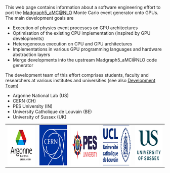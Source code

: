 This web page contains information about a software engineering effort to port the <a href="https://launchpad.net/mg5amcnlo" target="_blank">Madgraph5_aMC@NLO</a> Monte Carlo event generator onto GPUs. The main development goals are

- Execution of physics event processes on GPU architectures
- Optimisation of the existing CPU implementation (inspired by GPU developments) 
- Heterogeneous execution on CPU and GPU architectures
- Implementations in various GPU programming languages and hardware abstraction layers
- Merge developments into the upstream Madgraph5_aMC@NLO code generator 

The development team of this effort comprises students, faculty and researchers at various institutes and universities (see also <a href="https://github.com/orgs/madgraph5/people" target="_blank">Development Team</a>)

- Argonne National Lab (US)
- CERN (CH)
- PES University (IN)
- University Catholique de Louvain (BE)
- University of Sussex (UK)


 <table style="width:100%" class="center">
  <tr>
    <td><img src="_logos/logo-argonne.jpeg" alt="Argonne logo" class="inline" style="width:128px;height:128px;"></td>
    <td><img src="_logos/logo-cern-blue.png" alt="CERN logo" class="inline" style="width:128px;height:128px;"></td>
    <td><img src="_logos/logo-PES.jpg" alt="PES logo" class="inline" style="width:128px;height:128px;"></td>
    <td><img src="_logos/logo-ucl.jpg" alt="UCL logo" class="inline" style="width:128px;height:128px;"></td>
    <td><img src="_logos/logo-sussex.png" alt="U Sussex logo" class="inline" style="width:128px;height:128px;"></td>
  </tr>
</table> 
